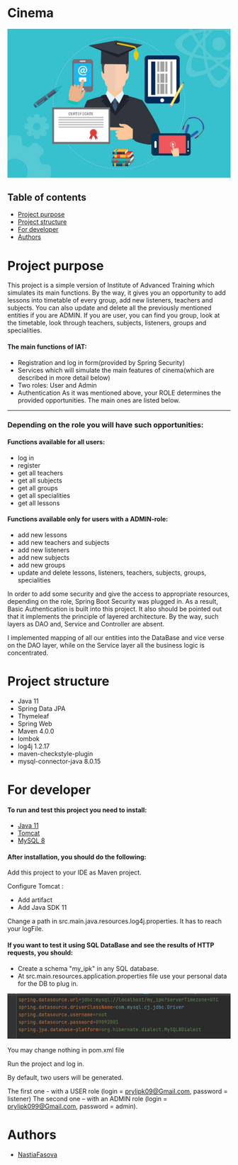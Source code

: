 # Cinema

![IAT](/images/ipk.jpg)

## Table of contents
* [Project purpose](#purpose)
* [Project structure](#structure)
* [For developer](#for_developer)
* [Authors](#authors)

# <a name="purpose"></a>Project purpose
This project is a simple version of Institute of Advanced Training which simulates its main functions.
By the way, it gives you an opportunity to add lessons into timetable of 
every group, add new listeners, teachers and subjects. You can also update and 
delete all the previously mentioned entities if you are ADMIN.
If you are user, you can find you group, look at the timetable, look through teachers, subjects,
 listeners, groups and specialities.
#### The main functions of IAT:

* Registration and log in form(provided by Spring Security)
* Services which will simulate the main features of cinema(which are described in more detail below)
* Two roles: User and Admin
* Authentication
  As it was mentioned above, your ROLE determines the provided opportunities.
  The main ones are listed below.
<hr>

### Depending on the role you will have such opportunities:

#### Functions available for all users:
* log in
* register
* get all teachers
* get all subjects
* get all groups
* get all specialities
* get all lessons

#### Functions available only for users with a ADMIN-role:

* add new lessons
* add new teachers and subjects
* add new listeners
* add new subjects
* add new groups
* update and delete lessons, listeners, teachers, subjects, groups, specialities


In order to add some security and give the access to appropriate resources,
depending on the role,
Spring Boot Security was plugged in. As a result, Basic Authentication is built into this project.
It also should be pointed out that it implements the principle of layered architecture.
By the way, such layers as DAO and, Service and Controller are absent.

I  implemented mapping of all our entities into the DataBase and vice verse on the DAO layer,
while on the Service layer all the business logic is concentrated.

# <a name="structure"></a>Project structure

* Java 11
* Spring Data JPA
* Thymeleaf
* Spring Web
* Maven 4.0.0
* lombok
* log4j 1.2.17
* maven-checkstyle-plugin
* mysql-connector-java 8.0.15

# <a name="for_developer"></a>For developer
#### To run and test this project you need to install:

* [Java 11](https://www.oracle.com/java/technologies/javase-jdk11-downloads.html)
* [Tomcat](https://tomcat.apache.org/download-90.cgi)
* [MySQL 8 ](https://www.mysql.com/downloads/)

#### After installation, you should do the following:

Add this project to your IDE as Maven project.

Configure Tomcat :
* Add artifact
* Add Java SDK 11

Change a path in src.main.java.resources.log4j.properties. It has to reach your logFile.

#### If you want to test it using SQL DataBase and see the results of HTTP requests, you should:

* Create a schema "my_ipk" in any SQL database.
* At src.main.resources.application.properties file use your personal data for the DB to plug in.

![Configure_db](/images/img.png)

You may change nothing in pom.xml file

Run the project and log in.

By default, two users will be generated.

The first one - with a USER role (login = prylipk09@Gmail.com, password = listener)
The second one – with an ADMIN role (login = prylipk099@Gmail.com, password = admin).

# <a name="authors"></a>Authors
* [NastiaFasova](https://github.com/NastiaFasova) 


